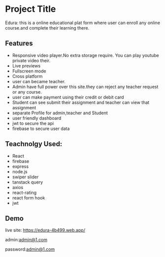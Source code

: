 
# Project Title

Edura: this is a online educational plat form where user can enroll any online course.and complete their learning there.




## Features

- Responsive video player.No extra storage require. You can play youtube private video their.
- Live previews
- Fullscreen mode
- Cross platform
- user can  became teacher.
- Admin have full power over this site.they can reject any teacher request or any course.
- user can make payment using their credit or debit card
- Student can see submit their assignment and teacher can view that assignment
- separate Profile for admin,teacher and Student
- user friendly dashboard
- jwt to secure the api
- firebase to secure user data


## Teachnolgy Used:
- React
- firebase
- express
- node.js
- swiper slider
- tanstack query
- axios
- react-rating
- react form hook
- jwt





## Demo

live site: https://edura-4b499.web.app/

admin:admin@1.com

password:admin@1.com


